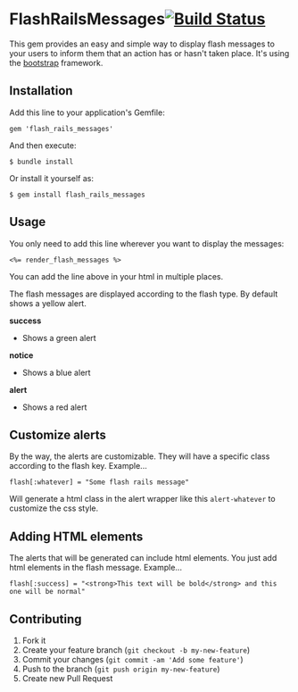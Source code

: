 # FlashRailsMessages[![Build Status](https://travis-ci.org/alejandrogutierrez/flash_rails_messages.png?branch=master)](https://travis-ci.org/alejandrogutierrez/flash_rails_messages)

This gem provides an easy and simple way to display flash messages to your users to inform them that an action has or hasn't taken place. It's using the
[bootstrap](http://twitter.github.io/bootstrap)
framework.

## Installation

Add this line to your application's Gemfile:

    gem 'flash_rails_messages'

And then execute:

    $ bundle install

Or install it yourself as:

    $ gem install flash_rails_messages

## Usage

You only need to add this line wherever you want to display the messages:

    <%= render_flash_messages %>

You can add the line above in your html in multiple places.


The flash messages are displayed according to the flash type. By default shows a yellow alert.

**success**
- Shows a green alert

**notice**
- Shows a blue alert

**alert**
- Shows a red alert

## Customize alerts

By the way, the alerts are customizable. They will have a specific class according to the flash key. Example...

    flash[:whatever] = "Some flash rails message"

Will generate a html class in the alert wrapper like this `alert-whatever` to customize the css style.

## Adding HTML elements

The alerts that will be generated can include html elements. You just add html elements in the flash message.
Example...

    flash[:success] = "<strong>This text will be bold</strong> and this one will be normal"

## Contributing

1. Fork it
2. Create your feature branch (`git checkout -b my-new-feature`)
3. Commit your changes (`git commit -am 'Add some feature'`)
4. Push to the branch (`git push origin my-new-feature`)
5. Create new Pull Request
